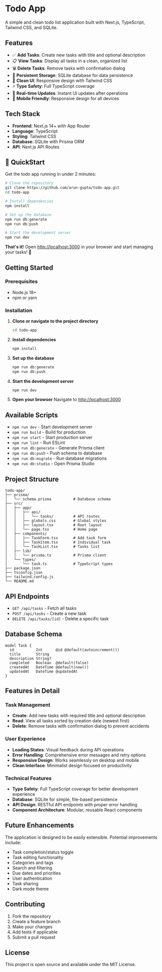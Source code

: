 # Todo App

A simple and clean todo list application built with Next.js, TypeScript, Tailwind CSS, and SQLite.

## Features

- ✅ **Add Tasks**: Create new tasks with title and optional description
- 📋 **View Tasks**: Display all tasks in a clean, organized list
- 🗑️ **Delete Tasks**: Remove tasks with confirmation dialog
- 💾 **Persistent Storage**: SQLite database for data persistence
- 🎨 **Clean UI**: Responsive design with Tailwind CSS
- ⚡ **Type Safety**: Full TypeScript coverage
- 🔄 **Real-time Updates**: Instant UI updates after operations
- 📱 **Mobile Friendly**: Responsive design for all devices

## Tech Stack

- **Frontend**: Next.js 14+ with App Router
- **Language**: TypeScript
- **Styling**: Tailwind CSS
- **Database**: SQLite with Prisma ORM
- **API**: Next.js API Routes

## 🚀 QuickStart

Get the todo app running in under 2 minutes:

```bash
# Clone the repository
git clone https://github.com/arun-gupta/todo-app.git
cd todo-app

# Install dependencies
npm install

# Set up the database
npm run db:generate
npm run db:push

# Start the development server
npm run dev
```

**That's it!** Open [http://localhost:3000](http://localhost:3000) in your browser and start managing your tasks! 🎉

## Getting Started

### Prerequisites

- Node.js 18+ 
- npm or yarn

### Installation

1. **Clone or navigate to the project directory**
   ```bash
   cd todo-app
   ```

2. **Install dependencies**
   ```bash
   npm install
   ```

3. **Set up the database**
   ```bash
   npm run db:generate
   npm run db:push
   ```

4. **Start the development server**
   ```bash
   npm run dev
   ```

5. **Open your browser**
   Navigate to [http://localhost:3000](http://localhost:3000)

## Available Scripts

- `npm run dev` - Start development server
- `npm run build` - Build for production
- `npm run start` - Start production server
- `npm run lint` - Run ESLint
- `npm run db:generate` - Generate Prisma client
- `npm run db:push` - Push schema to database
- `npm run db:migrate` - Run database migrations
- `npm run db:studio` - Open Prisma Studio

## Project Structure

```
todo-app/
├── prisma/
│   └── schema.prisma          # Database schema
├── src/
│   ├── app/
│   │   ├── api/
│   │   │   └── tasks/         # API routes
│   │   ├── globals.css        # Global styles
│   │   ├── layout.tsx         # Root layout
│   │   └── page.tsx           # Home page
│   ├── components/
│   │   ├── TaskForm.tsx       # Add task form
│   │   ├── TaskItem.tsx       # Individual task
│   │   └── TaskList.tsx       # Tasks list
│   ├── lib/
│   │   └── prisma.ts          # Prisma client
│   └── types/
│       └── task.ts            # TypeScript types
├── package.json
├── tsconfig.json
├── tailwind.config.js
└── README.md
```

## API Endpoints

- `GET /api/tasks` - Fetch all tasks
- `POST /api/tasks` - Create a new task
- `DELETE /api/tasks/[id]` - Delete a specific task

## Database Schema

```prisma
model Task {
  id          Int      @id @default(autoincrement())
  title       String
  description String?
  completed   Boolean  @default(false)
  createdAt   DateTime @default(now())
  updatedAt   DateTime @updatedAt
}
```

## Features in Detail

### Task Management
- **Create**: Add new tasks with required title and optional description
- **Read**: View all tasks sorted by creation date (newest first)
- **Delete**: Remove tasks with confirmation dialog to prevent accidents

### User Experience
- **Loading States**: Visual feedback during API operations
- **Error Handling**: Comprehensive error messages and retry options
- **Responsive Design**: Works seamlessly on desktop and mobile
- **Clean Interface**: Minimalist design focused on productivity

### Technical Features
- **Type Safety**: Full TypeScript coverage for better development experience
- **Database**: SQLite for simple, file-based persistence
- **API Design**: RESTful API endpoints with proper error handling
- **Component Architecture**: Modular, reusable React components

## Future Enhancements

The application is designed to be easily extensible. Potential improvements include:

- Task completion/status toggle
- Task editing functionality
- Categories and tags
- Search and filtering
- Due dates and priorities
- User authentication
- Task sharing
- Dark mode theme

## Contributing

1. Fork the repository
2. Create a feature branch
3. Make your changes
4. Add tests if applicable
5. Submit a pull request

## License

This project is open source and available under the MIT License.